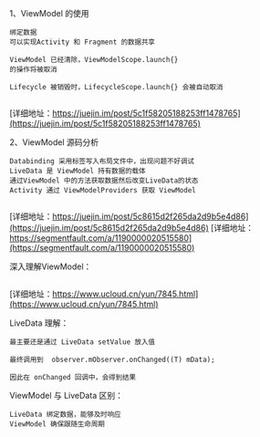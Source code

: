 
1、ViewModel 的使用
```
绑定数据
可以实现Activity 和 Fragment 的数据共享

ViewModel 已经清除，ViewModelScope.launch{}
的操作将被取消

Lifecycle 被销毁时，LifecycleScope.launch{} 会被自动取消


```
[详细地址：https://juejin.im/post/5c1f58205188253ff1478765](https://juejin.im/post/5c1f58205188253ff1478765)

2、ViewModel 源码分析
```
Databinding 采用标签写入布局文件中，出现问题不好调试
LiveData 是 ViewModel 持有数据的载体
通过ViewModel 中的方法获取数据然后改变LiveData的状态
Activity 通过 ViewModelProviders 获取 ViewModel


```
[详细地址：https://juejin.im/post/5c8615d2f265da2d9b5e4d86](https://juejin.im/post/5c8615d2f265da2d9b5e4d86)
[详细地址：https://segmentfault.com/a/1190000020515580](https://segmentfault.com/a/1190000020515580)

深入理解ViewModel：
```

```
[详细地址：https://www.ucloud.cn/yun/7845.html](https://www.ucloud.cn/yun/7845.html)

LiveData 理解：
```
最主要还是通过 LiveData setValue 放入值

最终调用到  observer.mObserver.onChanged((T) mData);

因此在 onChanged 回调中，会得到结果

```
ViewModel 与 LiveData 区别：
```
LiveData 绑定数据，能够及时响应
ViewModel 确保跟随生命周期
```
